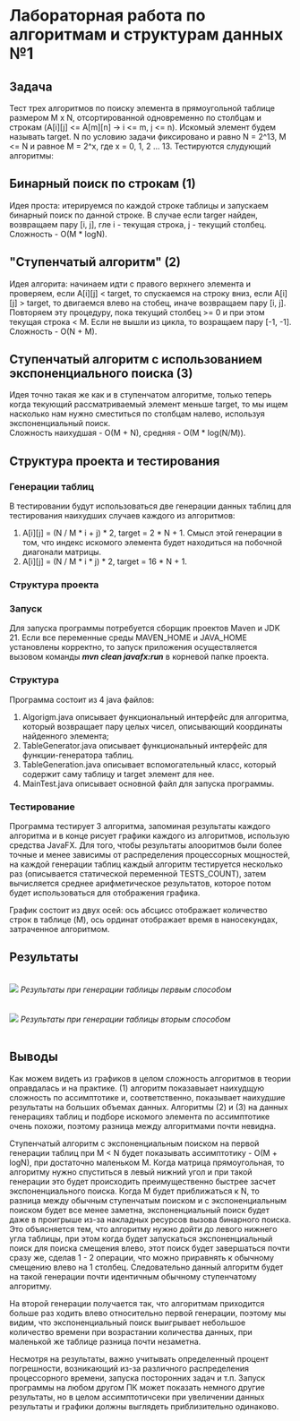 # Лабораторная работа по алгоритмам и структурам данных №1

<h2>Задача</h2> 
Тест трех алгоритмов по поиску элемента в прямоугольной таблице размером M x N, отсортированной одновременно по столбцам и строкам (A[i][j] <= A[m][n] -> i <= m, j <= n). Искомый элемент будем называть target. N по условию задачи фиксировано и равно N = 2^13, M <= N и равное M = 2^x, где x = 0, 1, 2 ... 13. Тестируются слудующий алгоритмы:

<h2>Бинарный поиск по строкам (1)</h2>
Идея проста: итерируемся по каждой строке таблицы и запускаем бинарный поиск по данной строке. В случае если targer найден, возвращаем пару [i, j], гле i - текущая строка, j - текущий столбец.
</br>
Сложность - O(M * logN). 

<h2>"Ступенчатый алгоритм" (2)</h2> 
Идея алгорита: начинаем идти с правого верхнего элемента и проверяем, если A[i][j] < target, то спускаемся на строку вниз, если A[i][j] > target, то двигаемся влево на стобец, иначе возвращаем пару [i, j]. Повторяем эту процедуру, пока текущий столбец >= 0 и при этом текущая строка < M. Если не вышли из цикла, то возращаем пару [-1, -1].
</br> 
Сложность - O(N + M).

<h2>Ступенчатый алгоритм с использованием экспоненциального поиска (3)</h2> 
Идея точно такая же как и в ступенчатом алгоритме, только теперь когда текующий рассматриваемый элемент меньше target, то мы ищем насколько нам нужно сместиться по столбцам налево, используя экспоненциальный поиск.
</br>
 Сложность наихудшая - O(M + N), средняя - O(M * log(N/M)).

<h2>Структура проекта и тестирования</h2>
<h3>Генерации таблиц</h3>
В тестировании будут использоваться две генерации данных таблиц для тестирования наихудших случаев каждого из алгоритмов:

1) A[i][j] = (N / M * i + j) * 2, target = 2 * N + 1. Смысл этой генерации в том, что индекс искомого элемента будет находиться на побочной диагонали матрицы.
2) A[i][j] = (N / M * i * j) * 2, target = 16 * N + 1.

<h3>Структура проекта</h3>

<h3>Запуск</h3>
Для запуска программы потребуется сборщик проектов Maven и JDK 21. Если все переменные среды MAVEN_HOME и JAVA_HOME установлены корректно, то запуск приложения осуществляется вызовом команды <b><i>mvn clean javafx:run</i></b> в корневой папке проекта.

<h3>Структура</h3> 

Программа состоит из 4 java файлов:
1) Algorigm.java описывает функциональный интерфейс для алгоритма, который возвращает пару целых чисел, описывающий координаты найденного элемента;
2) TableGenerator.java описывает функциональный интерфейс для функции-генератора таблиц.
3) TableGeneration.java описывает вспомогательный класс, который содержит саму таблицу и target элемент для нее.
4) MainTest.java описывает основной файл для запуска программы.

<h3>Тестирование</h3>
Программа тестирует 3 алгоритма, запоминая результаты каждого алгоритма и в конце рисует графики каждого из алгоритмов, использую средства JavaFX. Для того, чтобы результаты алооритмов были более точные и менее зависимы от распределения процессорных мощностей, на каждой генерации таблиц каждый алгоритм тестируется несколько раз (описывается статической переменной TESTS_COUNT), затем вычисляется среднее арифметическое результатов, которое потом будет использоваться для отображения графика.

График состоит из двух осей: ось абсцисс отображает количество строк в таблице (M), ось ординат отображает время в наносекундах, затраченное алгоритмом.

<h2>Результаты</h2>
</br>
<image src="charts/first_table_generation_test.png">
<i>Результаты при генерации таблицы первым способом</i>
</br>
</br>
</br>
<image src="charts/second_table_generation_test.png">
<i>Результаты при генерации таблицы вторым способом</i>
</br>
</br>

<h2>Выводы</h2> 

Как можем видеть из графиков в целом сложность алгоритмов в теории оправдалась и на практике. (1) алгоритм показавыает наихудщую сложность по ассимптотике и, соответственно, показывает наихудшие результаты на больших объемах данных. Алгоритмы (2) и (3) на данных генерациях таблиц и подборе искомого элемента по ассимптотике очень похожи, поэтому разница между алгоритмами почти невидна. 

Ступенчатый алгоритм с экспоненциальным поиском на первой генерации таблиц при M < N будет показывать ассимптотику - O(M + logN), при достаточно маленьком M. Когда матрица прямоугольная, то алгоритму нужно спуститься в левый нижний угол и при такой генерации это будет происходить преимущественно быстрее засчет экспоненциального поиска. Когда M будет приближаться к N, то разница между обычным ступенчатым поиском и с экспоненциальным поиском будет все менее заметна, экспоненциальный поиск будет даже в проигрыше из-за накладных ресурсов вызова бинарного поиска. Это объясняется тем, что алгоритму нужно дойти до левого нижнего угла таблицы, при этом когда будет запускаться экспоненциальный поиск для поиска смещения влево, этот поиск будет завершаться почти сразу же, сделав 1 - 2 операции, что можно приравнять к обычному смещению влево на 1 столбец. Следовательно данный алгоритм будет на такой генерации почти идентичным обычному ступенчатому алгоритму.

На второй генерации получается так, что алгоритмам приходится больше раз ходить влево относительно первой генерации, поэтому мы видим, что экспоненциальный поиск выигрывает небольшое количество времени при возрастании количества данных, при маленькой же таблице разница почти незаметна.

Несмотря на результаты, важно учитывать определенный процент погрешности, возникающий из-за различного распределения процессорного времени, запуска посторонних задач и т.п. Запуск программы на любом другом ПК может показать немного другие результаты, но в целом ассимптотичсеки при увеличении данных результаты и графики должны выглядеть приблизительно одинаково.